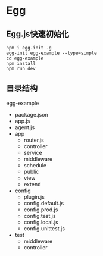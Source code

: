 # Egg

## Egg.js快速初始化

```
npm i egg-init -g
egg-init egg-example --type=simple
cd egg-example
npm install
npm run dev
```

## 目录结构

egg-example
- package.json
- app.js
- agent.js
- app
    - router.js
    - controller
    - service
    - middleware
    - schedule
    - public
    - view
    - extend
- config
    - plugin.js
    - config.default.js
    - config.prod.js
    - config.test.js
    - config.local.js
    - config.unittest.js
- test
    - middleware
    - controller